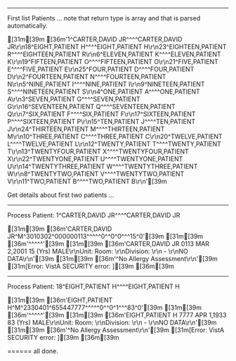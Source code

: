 

----------
First list Patients
... note that return type is array and that is parsed automatically.

[31m[39m
[36m'1^CARTER,DAVID JR^^^^CARTER,DAVID JR\r\n18^EIGHT,PATIENT H^^^^EIGHT,PATIENT H\r\n23^EIGHTEEN,PATIENT R^^^^EIGHTEEN,PATIENT R\r\n6^ELEVEN,PATIENT K^^^^ELEVEN,PATIENT K\r\n19^FIFTEEN,PATIENT O^^^^FIFTEEN,PATIENT O\r\n21^FIVE,PATIENT E^^^^FIVE,PATIENT E\r\n25^FOUR,PATIENT D^^^^FOUR,PATIENT D\r\n2^FOURTEEN,PATIENT N^^^^FOURTEEN,PATIENT N\r\n5^NINE,PATIENT I^^^^NINE,PATIENT I\r\n9^NINETEEN,PATIENT S^^^^NINETEEN,PATIENT S\r\n4^ONE,PATIENT A^^^^ONE,PATIENT A\r\n3^SEVEN,PATIENT G^^^^SEVEN,PATIENT G\r\n16^SEVENTEEN,PATIENT Q^^^^SEVENTEEN,PATIENT Q\r\n7^SIX,PATIENT F^^^^SIX,PATIENT F\r\n17^SIXTEEN,PATIENT P^^^^SIXTEEN,PATIENT P\r\n15^TEN,PATIENT J^^^^TEN,PATIENT J\r\n24^THIRTEEN,PATIENT M^^^^THIRTEEN,PATIENT M\r\n10^THREE,PATIENT C^^^^THREE,PATIENT C\r\n20^TWELVE,PATIENT L^^^^TWELVE,PATIENT L\r\n12^TWENTY,PATIENT T^^^^TWENTY,PATIENT T\r\n13^TWENTYFOUR,PATIENT X^^^^TWENTYFOUR,PATIENT X\r\n22^TWENTYONE,PATIENT U^^^^TWENTYONE,PATIENT U\r\n14^TWENTYTHREE,PATIENT W^^^^TWENTYTHREE,PATIENT W\r\n8^TWENTYTWO,PATIENT V^^^^TWENTYTWO,PATIENT V\r\n11^TWO,PATIENT B^^^^TWO,PATIENT B\r\n'[39m


Get details about first two patients ...


----------
Process Patient: 1^CARTER,DAVID JR^^^^CARTER,DAVID JR

[31m[39m
[36m'CARTER,DAVID JR^M^3010302^000000113^^^^^0^^0^0^^^15^0'[39m
[31m[39m
[36m'^^^^^'[39m
[31m[39m
[36m'CARTER,DAVID JR  0113  MAR 2,2001  15 (Yrs)  MALE\r\nUnit:    Room: \r\nDivision: \r\n - \r\nNO DATA\r\n'[39m
[31m[39m
[36m'^No Allergy Assessment\r\n'[39m
[31m[Error: VistA SECURITY error: ][39m
[36m[39m


----------
Process Patient: 18^EIGHT,PATIENT H^^^^EIGHT,PATIENT H

[31m[39m
[36m'EIGHT,PATIENT H^M^2330401^655447777^^^^^0^^0^1^^^83^0'[39m
[31m[39m
[36m'^^^^^'[39m
[31m[39m
[36m'EIGHT,PATIENT H  7777  APR 1,1933  83 (Yrs)  MALE\r\nUnit:    Room: \r\nDivision: \r\n - \r\nNO DATA\r\n'[39m
[31m[39m
[36m'^No Allergy Assessment\r\n'[39m
[31m[Error: VistA SECURITY error: ][39m
[36m[39m



====== 
all done.

